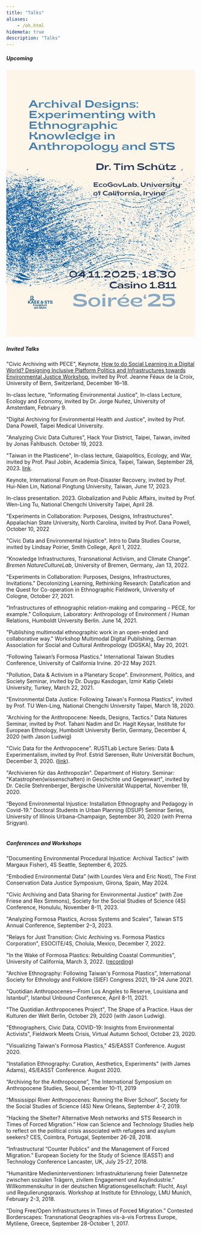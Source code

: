 ```yaml
---
title: "Talks"
aliases:
    - /oh.html
hidemeta: true
description: "Talks"
---
```



##### Upcoming

<img src="https://raw.githubusercontent.com/timschuetz/website/refs/heads/main/content/design/kaee2025.png" alt="isolated" width="500"/>

##### Invited Talks

"Civic Archiving with PECE", Keynote, [How to do Social Learning in a Digital World? Designing Inclusive Platform Politics and Infrastructures towards Environmental Justice Workshop](https://www.sagw.ch/seg/aktuell/news/details/news/call-for-papers-how-to-do-social-learning-in-a-digital-world), invited by Prof. Jeanne Féaux de la Croix, University of Bern, Switzerland, December 16–18.

In-class lecture, "Informating Environmental Justice", In-class Lecture, Ecology and Economy, invited by Dr. Jorge Nuñez, University of Amsterdam, February 9.

"Digital Archiving for Environmental Health and Justice", invited by Prof. Dana Powell, Taipei Medical University.

"Analyzing Civic Data Cultures", Hack Your District, Taipei, Taiwan, invited by Jonas Fahlbusch. October 19, 2023.

"Taiwan in the Plasticene", In-class lecture, Gaiapolitics, Ecology, and War, invited by Prof. Paul Jobin, Academia Sinica, Taipei, Taiwan, September 28, 2023. [link](https://newdoc.nccu.edu.tw/teaschm/1121/schmPrv.jsp-yy=112&smt=1&num=204791&gop=00&s=1.html?fbclid=IwAR0ytJM1dpEwDfZ2ojskK6RMZYV2rHaJf6U6yoYhwJoRmBfB65YuUA_2qcs).

Keynote, International Forum on Post-Disaster Recovery, invited by Prof. Hui-Nien Lin, National Pingtung University, Taiwan, June 17, 2023.

In-class presentation. 2023. Globalization and Public Affairs, invited by Prof. Wen-Ling Tu, National Chengchi University Taipei, April 28.

"Experiments in Collaboration: Purposes, Designs, Infrastructures". Appalachian State University, North Carolina, invited by Prof. Dana Powell, October 10, 2022

"Civic Data and Environmental Injustice". Intro to Data Studies Course, invited by Lindsay Poirier, Smith College, April 1, 2022.

“Knowledge Infrastructures, Transnational Activism, and Climate Change”. *Bremen NatureCultureLab*, University of Bremen, Germany, Jan 13, 2022.

"Experiments in Collaboration: Purposes, Designs, Infrastructures, Invitations." Decolonizing Learning, Rethinking Research: Datafication and the Quest for Co-operation in Ethnographic Fieldwork, University of Cologne, October 27, 2021.

"Infrastructures of ethnographic relation-making and comparing – PECE, for example." Colloquium, Laboratory: Anthropology of Environment / Human Relations, Humboldt University Berlin. June 14, 2021.

"Publishing multimodal ethnographic work in an open-ended and collaborative way." Workshop Multimodal Digital Publishing, German Association for Social and Cultural Anthropology (DGSKA), May 20, 2021. 

“Following Taiwan’s Formosa Plastics." International Taiwan Studies Conference, University of California Irvine. 20-22 May 2021.

"Pollution, Data & Activism in a Planetary Scope". Environment, Politics, and Society Seminar, invited by Dr. Duygu Kasdogan, İzmir Katip Çelebi University, Turkey, March 22, 2021.

"Environmental Data Justice: Following Taiwan's Formosa Plastics", invited by Prof. TU Wen-Ling, National Chengchi University Taipei, March 18, 2020.
 
“Archiving for the Anthropocene: Needs, Designs, Tactics.” Data Natures Seminar, invited by Prof. Tahani Nadim and Dr. Hagit Keysar, Institute for European Ethnology, Humboldt University Berlin, Germany, December 4, 2020 (with Jason Ludwig)
 
 "Civic Data for the Anthropocene". RUSTLab Lecture Series: Data & Experimentalism, invited by Prof. Estrid Sørensen, Ruhr Universität Bochum, December 3, 2020. ([link](https://rustlab.ruhr-uni-bochum.de/rustlab-lectures/)).
 
 "Archivieren für das Anthropozän". Department of History. Seminar: "Katastrophen(wissenschaften) in Geschichte und Gegenwart", invited by Dr. Cécile Stehrenberger, Bergische Universität Wuppertal, November 19, 2020.
 
 “Beyond Environmental Injustice: Installation Ethnography and Pedagogy in Covid-19.” Doctoral Students in Urban Planning (DSUP) Seminar Series, University of Illinois Urbana-Champaign, September 30, 2020 (with Prerna Srigyan).
 \
&nbsp;
##### Conferences and Workshops

"Documenting Environmental Procedural Injustice: Archival Tactics" (with Margaux Fisher), 4S Seattle, September 6, 2025.

“Embodied Environmental Data” (with Lourdes Vera and Eric Nost), The First Conservation Data Justice Symposium, Girona, Spain, May 2024. 

"Civic Archiving and Data Sharing for Environmental Justice" (with Zoe Friese and Rex Simmons), Society for the Social Studies of Science (4S) Conference, Honululu, November 8-11, 2023. 

"Analyzing Formosa Plastics, Across Systems and Scales", Taiwan STS Annual Conference, September 2–3, 2023. 

"Relays for Just Transition: Civic Archiving vs. Formosa Plastics Corporation", ESOCITE/4S, Cholula, Mexico, December 7, 2022.

"In the Wake of Formosa Plastics: Rebuilding Coastal Communities", University of California, March 3, 2022. ([recording](https://disaster-sts-network.org/content/video-wake-formosa-plastics))

"Archive Ethnography: Following Taiwan's Formosa Plastics", International Society for Ethnology and Folklore (SIEF) Congress 2021, 19-24 June 2021.

"Quotidian Anthropocenes—From Los Angeles to Reserve, Louisiana and Istanbul", Istanbul Unbound Conference, April 8-11, 2021.

"The Quotidian Anthropocenes Project", The Shape of a Practice. Haus der Kulturen der Welt Berlin, October 29, 2020 (with Jason Ludwig).

"Ethnographers, Civic Data, COVID-19: Insights from Environmental Activists", Fieldwork Meets Crisis, Virtual Autumn School, October 23, 2020.

"Visualizing Taiwan's Formosa Plastics," 4S/EASST Conference. August 2020.

"Installation Ethnography: Curation, Aesthetics, Experiments" (with James Adams), 4S/EASST Conference. August 2020.

“Archiving for the Anthropocene”, The International Symposium on Anthropocene Studies, Seoul, December 10-11, 2019

“Mississippi River Anthropocenes: Running the River School”, Society for the Social Studies of Science (4S) New Orleans, September 4-7, 2019.

“Hacking the Shelter? Alternative Mesh networks and STS Research in Times of Forced Migration.” How can Science and Technology Studies help to reflect on the political crisis associated with refugees and asylum seekers? CES, Coimbra, Portugal, September 26-28, 2018.

“Infrastructural “Counter Publics” and the Management of Forced Migration.” European Society for the Study of Science (EASST) and Technology Conference Lancaster, UK, July 25-27, 2018.

“Humanitäre Medieninterventionen: Infrastrukturierung freier Datennetze zwischen sozialen Trägern, zivilem Engagement und Asylindustrie.” Willkommenskultur in der deutschen Migrationsgesellschaft: Flucht, Asyl und Regulierungspraxis. Workshop at Institute for Ethnology, LMU Munich, February 2-3, 2018.

”Doing Free/Open Infrastructures in Times of Forced Migration.” Contested Borderscapes: Transnational Geographies vis-à-vis Fortress Europe, Mytilene, Greece, September 28-October 1, 2017.
